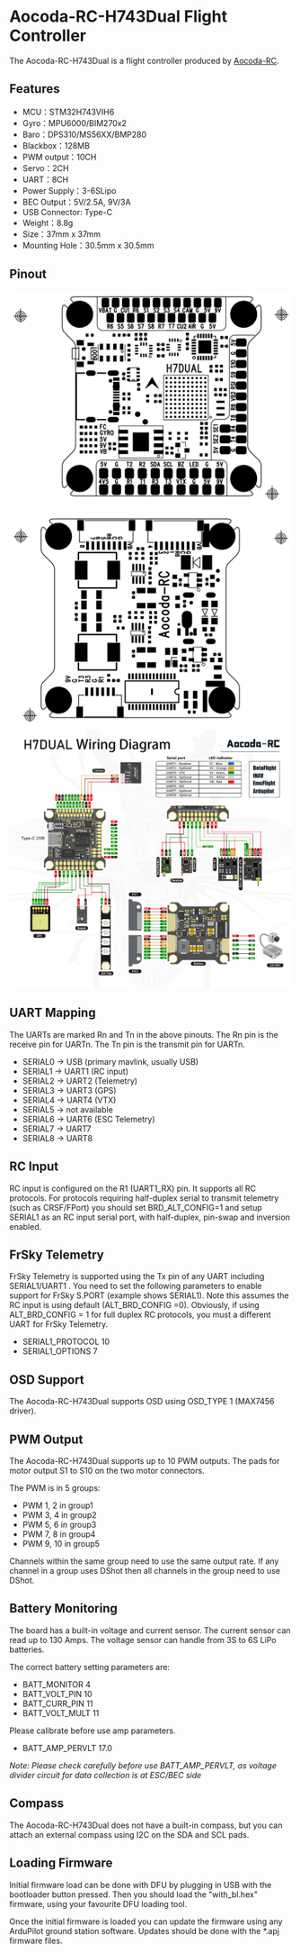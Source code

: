 # Aocoda-RC-H743Dual Flight Controller

The Aocoda-RC-H743Dual is a flight controller produced by [Aocoda-RC](https://www.aocoda-rc.com/). 

## Features

- MCU：STM32H743VIH6
- Gyro：MPU6000/BIM270x2
- Baro：DPS310/MS56XX/BMP280
- Blackbox：128MB
- PWM output：10CH
- Servo：2CH
- UART：8CH
- Power Supply：3-6SLipo
- BEC Output：5V/2.5A, 9V/3A
- USB Connector: Type-C
- Weight：8.8g
- Size：37mm x 37mm
- Mounting Hole：30.5mm x 30.5mm

## Pinout


![Aocoda-RC-H743Dual Top](Aocoda-RC-H743Dual_top.jpg "Aocoda-RC-H743Dual Top")
![Aocoda-RC-H743Dual Bottom](Aocoda-RC-H743Dual_bottom.jpg "Aocoda-RC-H743Dual Bottom")
![Aocoda-RC-H743Dual Wiring](Aocoda-RC-H743Dual_Wiring_Diagram.jpg "Aocoda-RC-H743Dual Wiring")


## UART Mapping

The UARTs are marked Rn and Tn in the above pinouts. The Rn pin is the receive pin for UARTn. The Tn pin is the transmit pin for UARTn.

 - SERIAL0 -> USB (primary mavlink, usually USB)
 - SERIAL1 -> UART1 (RC input)
 - SERIAL2 -> UART2 (Telemetry) 
 - SERIAL3 -> UART3 (GPS)
 - SERIAL4 -> UART4 (VTX)
 - SERIAL5 -> not available
 - SERIAL6 -> UART6 (ESC Telemetry)
 - SERIAL7 -> UART7
 - SERIAL8 -> UART8

## RC Input

RC input is configured on the R1 (UART1_RX) pin. It supports all RC protocols. For protocols requiring half-duplex serial to transmit telemetry (such as CRSF/FPort) you should set BRD_ALT_CONFIG=1 and setup SERIAL1 as an RC input serial port, with half-duplex, pin-swap
and inversion enabled.
 
## FrSky Telemetry
 
FrSky Telemetry is supported using the Tx pin of any UART including SERIAL1/UART1 . You need to set the following parameters to enable support for FrSky S.PORT (example shows SERIAL1). Note this assumes the RC input is using default (ALT_BRD_CONFIG =0). Obviously, if using ALT_BRD_CONFIG = 1 for full duplex RC protocols, you must a different UART for FrSky Telemetry.
 
  - SERIAL1_PROTOCOL 10
  - SERIAL1_OPTIONS 7
  
## OSD Support

The Aocoda-RC-H743Dual supports OSD using OSD_TYPE 1 (MAX7456 driver).

## PWM Output

The Aocoda-RC-H743Dual supports up to 10 PWM outputs. The pads for motor output S1 to S10 on the two motor connectors.

The PWM is in 5 groups:

 - PWM 1, 2  in group1
 - PWM 3, 4  in group2
 - PWM 5, 6  in group3
 - PWM 7, 8  in group4
 - PWM 9, 10 in group5

Channels within the same group need to use the same output rate. If any channel in a group uses DShot then all channels in the group need to use DShot.

## Battery Monitoring

The board has a built-in voltage and current sensor. The current sensor can read up to 130 Amps. The voltage sensor can handle from 3S to 6S LiPo batteries.

The correct battery setting parameters are:

 - BATT_MONITOR 4
 - BATT_VOLT_PIN 10
 - BATT_CURR_PIN 11
 - BATT_VOLT_MULT 11

Please calibrate before use amp parameters.

 - BATT_AMP_PERVLT 17.0

*Note: Please check carefully before use BATT_AMP_PERVLT, as voltage divider circuit for data collection is at ESC/BEC side*

## Compass

The Aocoda-RC-H743Dual does not have a built-in compass, but you can attach an external compass using I2C on the SDA and SCL pads.

## Loading Firmware

Initial firmware load can be done with DFU by plugging in USB with the bootloader button pressed. Then you should load the "with_bl.hex" firmware, using your favourite DFU loading tool.

Once the initial firmware is loaded you can update the firmware using any ArduPilot ground station software. Updates should be done with the *.apj firmware files.

